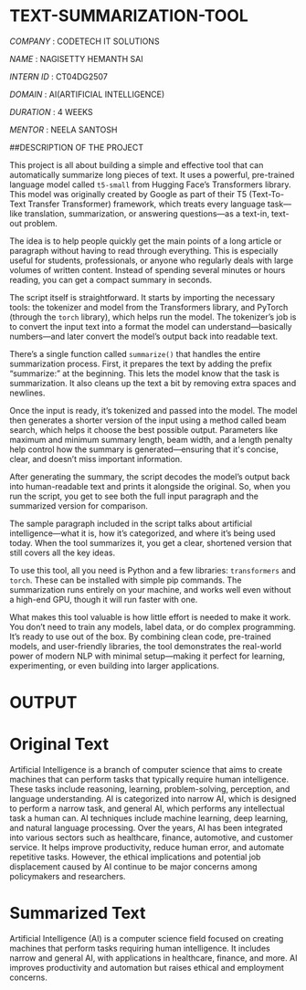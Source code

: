 # TEXT-SUMMARIZATION-TOOL

*COMPANY* : CODETECH IT SOLUTIONS

*NAME* :  NAGISETTY HEMANTH SAI

*INTERN ID* : CT04DG2507

*DOMAIN* : AI(ARTIFICIAL INTELLIGENCE)

*DURATION* : 4 WEEKS

*MENTOR* : NEELA SANTOSH

##DESCRIPTION OF THE PROJECT

This project is all about building a simple and effective tool that can automatically summarize long pieces of text. It uses a powerful, pre-trained language model called `t5-small` from Hugging Face’s Transformers library. This model was originally created by Google as part of their T5 (Text-To-Text Transfer Transformer) framework, which treats every language task—like translation, summarization, or answering questions—as a text-in, text-out problem.

The idea is to help people quickly get the main points of a long article or paragraph without having to read through everything. This is especially useful for students, professionals, or anyone who regularly deals with large volumes of written content. Instead of spending several minutes or hours reading, you can get a compact summary in seconds.

The script itself is straightforward. It starts by importing the necessary tools: the tokenizer and model from the Transformers library, and PyTorch (through the `torch` library), which helps run the model. The tokenizer’s job is to convert the input text into a format the model can understand—basically numbers—and later convert the model’s output back into readable text.

There’s a single function called `summarize()` that handles the entire summarization process. First, it prepares the text by adding the prefix “summarize:” at the beginning. This lets the model know that the task is summarization. It also cleans up the text a bit by removing extra spaces and newlines.

Once the input is ready, it’s tokenized and passed into the model. The model then generates a shorter version of the input using a method called beam search, which helps it choose the best possible output. Parameters like maximum and minimum summary length, beam width, and a length penalty help control how the summary is generated—ensuring that it's concise, clear, and doesn’t miss important information.

After generating the summary, the script decodes the model’s output back into human-readable text and prints it alongside the original. So, when you run the script, you get to see both the full input paragraph and the summarized version for comparison.

The sample paragraph included in the script talks about artificial intelligence—what it is, how it’s categorized, and where it’s being used today. When the tool summarizes it, you get a clear, shortened version that still covers all the key ideas.

To use this tool, all you need is Python and a few libraries: `transformers` and `torch`. These can be installed with simple pip commands. The summarization runs entirely on your machine, and works well even without a high-end GPU, though it will run faster with one.

What makes this tool valuable is how little effort is needed to make it work. You don’t need to train any models, label data, or do complex programming. It’s ready to use out of the box. By combining clean code, pre-trained models, and user-friendly libraries, the tool demonstrates the real-world power of modern NLP with minimal setup—making it perfect for learning, experimenting, or even building into larger applications.

# OUTPUT

# Original Text
Artificial Intelligence is a branch of computer science that aims to create machines that can perform tasks that typically require human intelligence. These tasks include reasoning, learning, problem-solving, perception, and language understanding. AI is categorized into narrow AI, which is designed to perform a narrow task, and general AI, which performs any intellectual task a human can. AI techniques include machine learning, deep learning, and natural language processing. Over the years, AI has been integrated into various sectors such as healthcare, finance, automotive, and customer service. It helps improve productivity, reduce human error, and automate repetitive tasks. However, the ethical implications and potential job displacement caused by AI continue to be major concerns among policymakers and researchers.

# Summarized Text

Artificial Intelligence (AI) is a computer science field focused on creating machines that perform tasks requiring human intelligence. It includes narrow and general AI, with applications in healthcare, finance, and more. AI improves productivity and automation but raises ethical and employment concerns.


